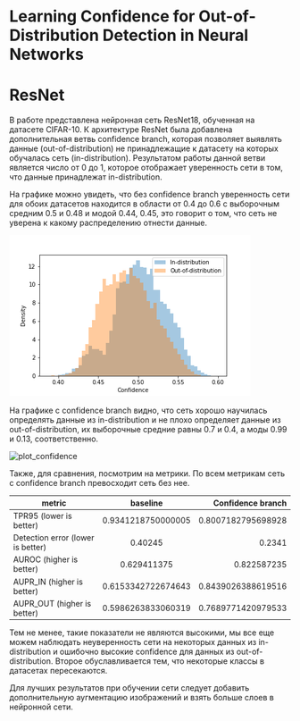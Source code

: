 # Learning Confidence for Out-of-Distribution Detection in Neural Networks
# ResNet

В работе представлена нейронная сеть ResNet18, обученная на датасете CIFAR-10. К архитектуре ResNet была добавлена дополнительная ветвь confidence branch, которая позволяет выявлять данные (out-of-distribution) не принадлежащие к датасету на которых обучалась сеть (in-distribution). Результатом работы данной ветви является число от 0 до 1, которое отображает уверенность сети в том, что данные принадлежат in-distribution. 
 
На графике можно увидеть, что без confidence branch уверенность сети для обоих датасетов находится в области от 0.4 до 0.6 с выборочным средним 0.5 и 0.48 и модой 0.44, 0.45, это говорит о том, что сеть не уверена к какому распределению отнести данные.
 
![plot_baseline]

[plot_baseline]: https://github.com/AstrakhantsevaAA/confidence_estimation_resnet/blob/master/plots/resnet_0.0.pth_confidence_hist_confidence.png
 
 
На графике с confidence branch видно, что сеть хорошо научилась определять данные из in-distribution и не плохо определяет данные из out-of-distribution, их выборочные средние равны 0.7 и 0.4, а моды 0.99 и 0.13, соответственно. 
 
![plot_confidence]

[plot_confidence]: 
 https://github.com/AstrakhantsevaAA/confidence_estimation_resnet/blob/master/plots/resnet_0.3.pth_confidence_hist_confidence.png
 
Также, для сравнения, посмотрим на метрики. По всем метрикам сеть с confidence branch превосходит сеть без нее.

| metric                            | baseline      | Confidence branch |
| ----------------------------------|:-------------:| -----:|
| TPR95 (lower is better)           | 0.9341218750000005 | 0.8007182795698928 |
| Detection error (lower is better) | 0.40245      | 0.2341 |
| AUROC (higher is better)          | 0.629411375      | 0.822587235|
| AUPR_IN (higher is better)        | 0.6153342722674643     | 0.8439026388619516|
| AUPR_OUT (higher is better)       | 0.5986263833060319     | 0.7689771420979533|

Тем не менее, такие показатели не являются высокими, мы все еще можем наблюдать неуверенность сети на некоторых данных из in-distribution и ошибочно высокие confidence для данных из out-of-distribution. Второе обуславливается тем, что некоторые классы в датасетах пересекаются.
 
Для лучших результатов при обучении сети следует добавить дополнительную аугментацию изображений и взять больше слоев в нейронной сети. 
